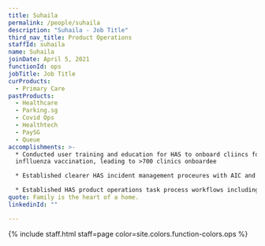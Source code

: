 ```yaml
---
title: Suhaila
permalink: /people/suhaila
description: "Suhaila - Job Title"
third_nav_title: Product Operations
staffId: suhaila
name: Suhaila
joinDate: April 5, 2021
functionId: ops
jobTitle: Job Title
curProducts:
  - Primary Care
pastProducts:
  - Healthcare
  - Parking.sg
  - Covid Ops
  - Healthtech
  - PaySG
  - Queue
accomplishments: >-
  * Conducted user training and education for HAS to onboard cliincs for HPV and
  inflluenza vaccination, leading to >700 clinics onboardee

  * Established clearer HAS incident management proceures with AIC and HPB, leading to a sharp drop in negative clinic user feedback arising from incidents\\

  * Established HAS product operations task process workflows including metric monitoring via Vault, clinic whitelisting, and user support escalation processes
quote: Family is the heart of a home.
linkedinId: ""

---
```


{% include staff.html staff=page color=site.colors.function-colors.ops %}

